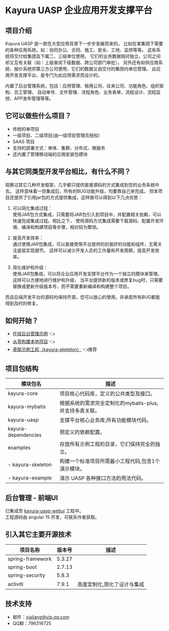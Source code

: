 # Kayura UASP 企业应用开发支撑平台

## 项目介绍

Kayura UASP 是一款在大型应用背景下一步步发展而来的。
比如在某集团下需要的各种应用系统，如：协同办公、合同、施工、安全、工地、监控等等。
这些系统将交付给集团及下属二、三级单位使用。
它们的业务数据相对独立，公司之间却又互有关联（如：上级查阅下级数据、跨公司部门审批）。
另外还有如供应商系统、报价系统供第三方公司使用，它们的数据又由交付的集团内单位管理。
此应用开发支撑平台，是专门为此应用需求而设计的。

内置了后台管理系统，包括：应用管理、租用公司、往来公司、功能角色、组织架构、员工管理、
自动单号、文件管理、流程角色、业务表单、流程设计、流程监控、APP发布管理等等。

## 它可以做些什么项目？

- 传统的单项目
- 一级项目、二级项目(由一级项目管理员授权)
- SAAS 项目
- 支持的部署方式：单体、集群、分布式、微服务
- 还内置了管理移动端的应用安装包模块

## 与其它同类型开发平台相比，有什么不同？

观察过其它几种开发框架，几乎都只提供直接源码的方式集成到您的业务系统中去。
这样意味着一但集成后，所有的BUG功能升级，均要靠自己来完成。
但本项目还提供了引用jar包的方式提供集成，这样做可以得到以下几点优势：

1. 可以简化集成过程：  
   使用JAR包方式集成，只需要将JAR包引入到项目中，并配置相关依赖，可以快速完成集成过程。相比之下，
   使用源码方式集成需要下载源码、配置开发环境、编译和构建项目等步骤，相对较为繁琐。

2. 提高开发效率：  
   通过使用JAR包集成，可以直接使用平台提供的封装好的功能和组件，无需关注底层实现细节。
   这样可以减少开发人员的工作量和开发周期，提高开发效率。

3. 简化维护和升级：  
   使用JAR包集成，可以将企业应用开发支撑平台作为一个独立的模块来管理。这样可以方便地进行维护和升级，
   当平台提供新的版本或修复bug时，只需要替换或更新升级版本号，而不需要重新编译和构建整个项目。

而且后端开发平台的源码均保持开源，您可以放心的使用。并承若所有BUG都能得到及时的修复。

## 如何开始？

- [在线后台管理示例](https://uasp.kayura.cn) :point_left:
- [从零构建本地项目](help-doc/new-project.md) :point_left:
- [骨架示例工程（kayura-skeleton）](examples/kayura-skeleton) :point_left:推荐

## 项目包结构

| 模块包名                | 描述                                 |
|---------------------|------------------------------------|
| kayura-core         | 项目核心代码库，定义的公共类型及接口。                |
| kayura-mybatis      | 根据系统的需求完全定制化的mybatis-plus,并支持多表关联。 |
| kayura-uasp         | 支撑平台核心业务库,所有功能模块代码。                |
| kayura-dependencies | 预定义的依赖配置。                          |
| examples            | 存放所有示例工程的目录，它们保持完全的独立。             |
| - kayura-skeleton   | 构建一个标准项目所需最小工程代码,包含1个演示模块。         |
| - kayura-example    | 演示 UASP 各种接口方法的用法代码。               |

## 后台管理 - 前端UI

已集成至 [kayura-uasp-webui](kayura-uasp/kayura-uasp-webui) 工程中。  
工程源码由 angular 15 开发，可联系作者获取。

## 引入其它主要开源技术

| 项目名称             | 版本号    | 描述             |
|------------------|--------|----------------|
| spring-framework | 5.3.27 |                |
| spring-boot      | 2.7.13 |                |
| spring-security  | 5.8.3  |                |
| activiti         | 7.9.1  | 高度定制化,简化了设计与集成 |

## 技术支持

- 邮件：xialiang@vip.qq.com
- QQ群：796316725